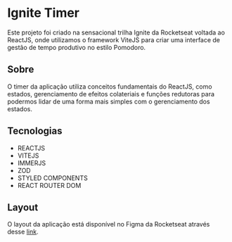 # Ignite Timer
Este projeto foi criado na sensacional trilha Ignite da Rocketseat voltada ao ReactJS, onde utilizamos o framework ViteJS para criar uma interface de gestão de tempo produtivo no estilo Pomodoro.

## Sobre

O timer da aplicação utiliza conceitos fundamentais do ReactJS, como estados, gerenciamento de efeitos colateriais e funções redutoras para podermos lidar de uma forma mais simples com o gerenciamento dos estados.

## Tecnologias

- REACTJS
- VITEJS
- IMMERJS
- ZOD
- STYLED COMPONENTS
- REACT ROUTER DOM

## Layout

O layout da aplicação está disponível no Figma da Rocketseat através desse [link](https://www.figma.com/design/aUmRVvbpdYztGqbLqyokrm/Ignite-Timer--Community-?t=oxiGPFRzVYp19poF-0).